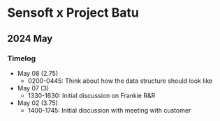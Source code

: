 # Sensoft x Project Batu

## 2024 May

### Timelog

* May 08 (2.75)
  * 0200-0445: Think about how the data structure should look like
* May 07 (3)
  * 1330-1630: Initial discussion on Frankie R&R
* May 02 (3.75)
  * 1400-1745: Initial discussion with meeting with customer
